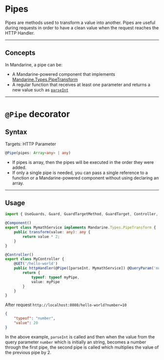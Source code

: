 # Pipes
Pipes are methods used to transform a value into another. Pipes are useful during requests in order to have a clean value when the request reaches the HTTP Handler.

------

## Concepts
In Mandarine, a pipe can be:
- A Mandarine-powered component that implements [Mandarine.Types.PipeTransform](https://doc.deno.land/https/raw.githubusercontent.com/mandarineorg/mandarinets/master/main-core/Mandarine.commonInterfaces.ns.ts#MandarineCommonInterfaces.PipeTransform)
- A regular function that receives at least one parameter and returns a new value such as [`parseInt`](https://developer.mozilla.org/en-US/docs/Web/JavaScript/Reference/Global_Objects/parseInt)

---------

# `@Pipe` decorator

## Syntax
Targets: HTTP Parameter
```typescript
@Pipe(pipes: Array<any> | any)
```

- If pipes is array, then the pipes will be executed in the order they were added.
- If only a single pipe is needed, you can pass a single reference to a function or a Mandarine-powered component without using declaring an array.

------------

## Usage
```typescript
import { UseGuards, Guard, GuardTargetMethod, GuardTarget, Controller, GET } from "https://deno.land/x/mandarinets@v2.1.1/mod.ts";

@Component()
export class MymathService implements Mandarine.Types.PipeTransform {
    public transform(value: any): any {
        return value * 2;
    }
}

@Controller()
export class MyController {
    @GET('/hello-world')
    public httpHandler(@Pipe([parseInt, MymathService]) @QueryParam('number') myPipe: number) {
        return {
            typeof: typeof myPipe,
            value: myPipe
        }
    }
}
```
After request `http://localhost:8080/hello-world?number=10`
```json
{
    "typeof": "number",
    "value": 20
}
```

In the above example, `parseInt` is called and then when the value from the query parameter `number` which is initially an string, becomes a number through the first pipe, the second pipe is called which multiplies the value of the previous pipe by 2.

